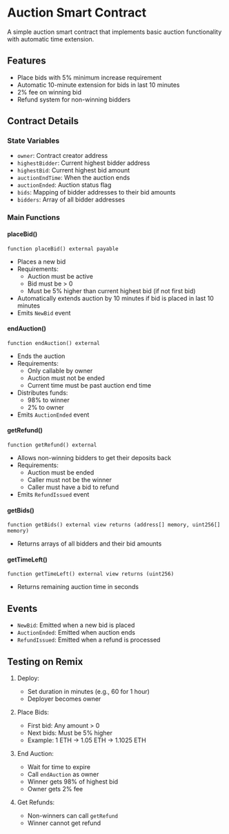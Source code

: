 # Auction Smart Contract

A simple auction smart contract that implements basic auction functionality with automatic time extension.

## Features

- Place bids with 5% minimum increase requirement
- Automatic 10-minute extension for bids in last 10 minutes
- 2% fee on winning bid
- Refund system for non-winning bidders

## Contract Details

### State Variables
- `owner`: Contract creator address
- `highestBidder`: Current highest bidder address
- `highestBid`: Current highest bid amount
- `auctionEndTime`: When the auction ends
- `auctionEnded`: Auction status flag
- `bids`: Mapping of bidder addresses to their bid amounts
- `bidders`: Array of all bidder addresses

### Main Functions

#### placeBid()
```solidity
function placeBid() external payable
```
- Places a new bid
- Requirements:
  - Auction must be active
  - Bid must be > 0
  - Must be 5% higher than current highest bid (if not first bid)
- Automatically extends auction by 10 minutes if bid is placed in last 10 minutes
- Emits `NewBid` event

#### endAuction()
```solidity
function endAuction() external
```
- Ends the auction
- Requirements:
  - Only callable by owner
  - Auction must not be ended
  - Current time must be past auction end time
- Distributes funds:
  - 98% to winner
  - 2% to owner
- Emits `AuctionEnded` event

#### getRefund()
```solidity
function getRefund() external
```
- Allows non-winning bidders to get their deposits back
- Requirements:
  - Auction must be ended
  - Caller must not be the winner
  - Caller must have a bid to refund
- Emits `RefundIssued` event

#### getBids()
```solidity
function getBids() external view returns (address[] memory, uint256[] memory)
```
- Returns arrays of all bidders and their bid amounts

#### getTimeLeft()
```solidity
function getTimeLeft() external view returns (uint256)
```
- Returns remaining auction time in seconds

## Events
- `NewBid`: Emitted when a new bid is placed
- `AuctionEnded`: Emitted when auction ends
- `RefundIssued`: Emitted when a refund is processed

## Testing on Remix

1. Deploy:
   - Set duration in minutes (e.g., 60 for 1 hour)
   - Deployer becomes owner

2. Place Bids:
   - First bid: Any amount > 0
   - Next bids: Must be 5% higher
   - Example: 1 ETH → 1.05 ETH → 1.1025 ETH

3. End Auction:
   - Wait for time to expire
   - Call `endAuction` as owner
   - Winner gets 98% of highest bid
   - Owner gets 2% fee

4. Get Refunds:
   - Non-winners can call `getRefund`
   - Winner cannot get refund 